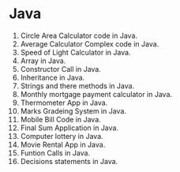 Java
====
1) Circle Area Calculator code in Java. 
2) Average Calculator Complex code in Java. 
3) Speed of Light Calculator in Java.
4) Array in Java. 
5) Constructor Call in Java. 
6) Inheritance in Java. 
7) Strings and there methods in Java. 
8) Monthly mortgage payment calculator in Java.
9) Thermometer App in Java.
10) Marks Gradeing System in Java.
11) Mobile Bill Code in Java.
12) Final Sum Application in Java.
13) Computer lottery in Java.
14) Movie Rental App in Java.
15) Funtion Calls in Java.
16) Decisions statements in Java. 
